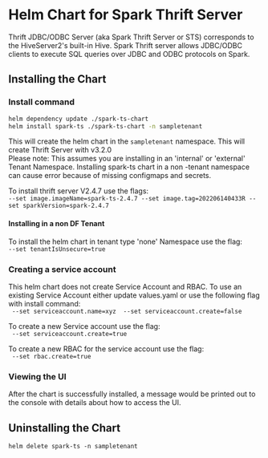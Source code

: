# Helm Chart for Spark Thrift Server

Thrift JDBC/ODBC Server (aka Spark Thrift Server or STS) corresponds to the HiveServer2's built-in Hive. Spark Thrift server allows JDBC/ODBC clients to execute SQL queries over JDBC and ODBC protocols on Spark.

## Installing the Chart

### Install command
```sh
helm dependency update ./spark-ts-chart
helm install spark-ts ./spark-ts-chart -n sampletenant
```

This will create the helm chart in the `sampletenant` namespace.  This will create Thrift Server with v3.2.0  
Please note: This assumes you are installing in an 'internal' or 'external' Tenant Namespace. Installing spark-ts chart in a non -tenant namespace can cause error because of missing configmaps and secrets. 

To install thrift server V2.4.7 use the flags:  
`--set image.imageName=spark-ts-2.4.7 --set image.tag=202206140433R --set sparkVersion=spark-2.4.7`

#### Installing in a non DF Tenant
To install the helm chart in tenant type 'none' Namespace use the flag:  
`--set tenantIsUnsecure=true `

### Creating a service account
This helm chart does not create Service Account and RBAC. To use an existing Service Account either update values.yaml or use the following flag with install command: <br>
` --set serviceaccount.name=xyz  --set serviceaccount.create=false`

To create a new Service account use the flag:  
` --set serviceaccount.create=true`

To create a new RBAC for the service account use the flag:  
` --set rbac.create=true`

### Viewing the UI
After the chart is successfully installed, a message would be printed out to the console with details about how to access the UI.

## Uninstalling the Chart
`helm delete spark-ts -n sampletenant`
